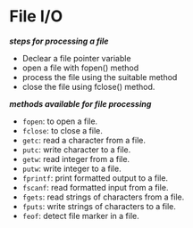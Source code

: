 # File I/O

***steps for processing a file***

- Declear a file pointer variable
- open a file with fopen() method
- process the file using the suitable method
- close the file using fclose() method.

***methods available for file processing***
- `fopen`: to open a file.
- `fclose`: to close a file.
- `getc`: read a character from a file.
- `putc`: write character to a file.
- `getw`: read integer from a file.
- `putw`: write integer to a file.
- `fprintf`: print formatted output to a file.
- `fscanf`: read formatted input from a file.
- `fgets`: read strings of characters from a file.
- `fputs`: write strings of characters to a file.
- `feof`: detect file marker in a file.
